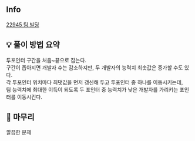 ## Info
[22945 팀 빌딩](https://www.acmicpc.net/problem/22945)

## 💡 풀이 방법 요약
투포인터 구간을 처음~끝으로 잡는다.  
구간이 좁아지면 개발자 수는 감소하지만, 두 개발자의 능력치 최솟값은 증가할 수도 있다.  
각 투포인터 위치마다 최댓값을 먼저 갱신해 두고 투포인터 중 하나를 이동시키는데,  
팀 능력치에 최대한 이득이 되도록 두 포인터 중 능력치가 낮은 개발자를 가리키는 포인터를 이동시킨다.


## 🙂 마무리
깔끔한 문제
